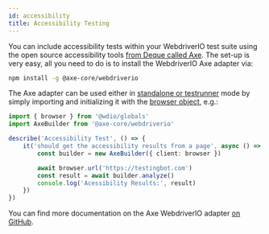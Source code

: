 ```yaml
---
id: accessibility
title: Accessibility Testing
---
```


You can include accessibility tests within your WebdriverIO test suite using the open source accessibility tools [from Deque called Axe](https://www.deque.com/axe/). The set-up is very easy, all you need to do is to install the WebdriverIO Axe adapter via:

```bash npm2yarn
npm install -g @axe-core/webdriverio
```

The Axe adapter can be used either in [standalone or testrunner](../setuptypes) mode by simply importing and initializing it with the [browser object](/docs/api/browser), e.g.:

```ts
import { browser } from '@wdio/globals'
import AxeBuilder from '@axe-core/webdriverio'

describe('Accessibility Test', () => {
    it('should get the accessibility results from a page', async () => {
        const builder = new AxeBuilder({ client: browser })

        await browser.url('https://testingbot.com')
        const result = await builder.analyze()
        console.log('Acessibility Results:', result)
    })
})
```

You can find more documentation on the Axe WebdriverIO adapter [on GitHub](https://github.com/dequelabs/axe-core-npm/tree/develop/packages/webdriverio#usage).
